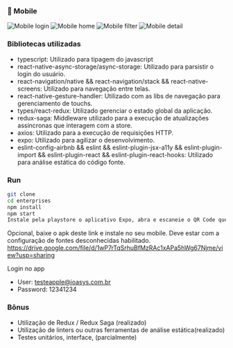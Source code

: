 ### 📱 Mobile
 ![Mobile login](https://github.com/gilmarvoge/Enterprises/blob/master/assets/images/home.jpg)
 ![Mobile home](https://github.com/gilmarvoge/Enterprises/blob/master/assets/images/home.jpg)
 ![Mobile filter](https://github.com/gilmarvoge/Enterprises/blob/master/assets/images/filter.jpg)
 ![Mobile detail](https://github.com/gilmarvoge/Enterprises/blob/master/assets/images/details.jpg)

### Bibliotecas utilizadas
* typescript:
 Utilizado para tipagem do javascript
* react-native-async-storage/async-storage:
Utilizado para parsistir o login do usuário.
* react-navigation/native && react-navigation/stack && react-native-screens:
 Utilizado para navegação entre telas.
* react-native-gesture-handler:
 Utilizado com as libs de navegação para gerenciamento de touchs.
* types/react-redux:
 Utilizado gerenciar o estado global da aplicação. 
* redux-saga:
 Middleware utilizado para a execução de atualizações assíncronas que interagem com a store.
* axios:
 Utilizado para a execução de requisições HTTP.
* expo:
 Utilizado para agilizar o desenvolvimento.
* eslint-config-airbnb && eslint && eslint-plugin-jsx-a11y &&  eslint-plugin-import && eslint-plugin-react && eslint-plugin-react-hooks:
 Utilizado para análise estática do código fonte.

### Run
```bash
git clone
cd enterprises
npm install
npm start
Instale pela playstore o aplicativo Expo, abra e escaneie o QR Code que será exibido no seu terminal ou navegador.
```
Opcional, baixe o apk deste link e instale no seu mobile.
Deve estar com a configuração de fontes desconhecidas habilitado.
https://drive.google.com/file/d/1wP7rTqSrhuBfMzRAc1xAPa5hWg67Njme/view?usp=sharing

Login no app
* User: testeapple@ioasys.com.br
* Password: 12341234

### Bônus
* Utilização de Redux / Redux Saga (realizado)
* Utilização de linters ou outras ferramentas de análise estática(realizado)
* Testes unitários, interface, (parcialmente)
